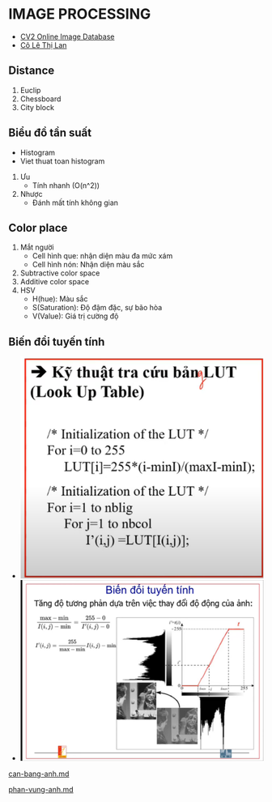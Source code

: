 # IMAGE PROCESSING
   - [CV2 Online Image Database](https://homepages.inf.ed.ac.uk/rbf/CVonline/Imagedbase.htm)
   - [Cô Lê Thị Lan](https://www.mica.edu.vn/perso/Le-Thi-Lan/)
## Distance
1. Euclip
2. Chessboard
3. City block

## Biểu đồ tần suất
- Histogram
- Viet thuat toan histogram
1. Ưu
   - Tính nhanh (O(n^2))
2. Nhược
   - Đánh mất tính không gian

## Color place
1. Mắt người
   - Cell hình que: nhận diện màu đa mức xám
   - Cell hình nón: Nhận diện màu sắc 
2. Subtractive color space
3. Additive color space
4. HSV
   - H(hue): Màu sắc
   - S(Saturation): Độ đậm đặc, sự bão hòa
   - V(Value): Giá trị cường độ

## Biến đổi tuyến tính
   - ![Lookup table](images/look-up-table.png)
   - ![Lookup table](images/bien-doi-tuyen-tinh.png)

[can-bang-anh.md](documents/can-bang-anh/can-bang-anh.md)

[phan-vung-anh.md](documents%2Fphan-vung-anh%2Fphan-vung-anh.md)